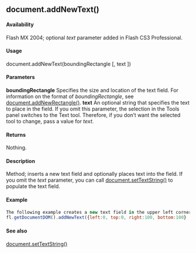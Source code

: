 ## document.addNewText()

#### Availability

Flash MX 2004; optional *text* parameter added in Flash CS3 Professional.

#### Usage

document.addNewText(boundingRectangle \[, text \])

#### Parameters

**boundingRectangle** Specifies the size and location of the text field. For information on the format of
*boundingRectangle*, see [document.addNewRectangle()](#!wielmic/developers-animatesdk-docs/test/Document_object/docume10.md).
**text** An optional string that specifies the text to place in the field. If you omit this parameter, the selection in the Tools panel switches to the Text tool. Therefore, if you don’t want the selected tool to change, pass a value for *text*.

#### Returns

Nothing.

#### Description

Method; inserts a new text field and optionally places text into the field. If you omit the *text* parameter, you can call
[document.setTextString()](#!wielmic/developers-animatesdk-docs/test/Document_object/docu9908.md) to populate the text field.

#### Example

```javascript
The following example creates a new text field in the upper left corner of the Stage and sets the text string to "Hello World":
fl.getDocumentDOM().addNewText({left:0, top:0, right:100, bottom:100} , "Hello World!" ); fl.getDocumentDOM().setTextString('Hello World!');

```
#### See also

[document.setTextString()](#!wielmic/developers-animatesdk-docs/test/Document_object/docu9908.md)
